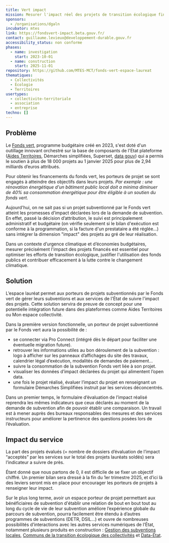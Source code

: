 ```yaml
---
title: Vert impact
mission: Mesurer l'impact réel des projets de transition écologique financés par le fonds vert
sponsors:
  - /organisations/dgaln
incubator: mtes
link: https://fondsvert-impact.beta.gouv.fr/
contact: guillaume.levieux@developpement-durable.gouv.fr
accessibility_status: non conforme
phases:
  - name: investigation
    start: 2023-10-01
  - name: construction
    start: 2025-11-01
repository: https://github.com/MTES-MCT/fonds-vert-espace-laureat
thematiques:
  - Collectivités
  - Écologie
  - Territoires
usertypes:
  - collectivite-territoriale
  - association
  - entreprise
techno: []
---
```

## Problème

Le [Fonds vert](https://www.ecologie.gouv.fr/fonds-vert), programme budgétaire créé en 2023, s'est doté d'un outillage innovant orchestré sur la base de composants de l'Etat plateforme ([Aides Territoires](https://aides-territoires.beta.gouv.fr/programmes/fonds-vert/), Démarches simplifiées, Superset, [data gouv](https://www.data.gouv.fr/fr/datasets/fonds-vert-liste-des-projets-subventionnes-en-2023/)) qui a permis le soutien à plus de 18 000 projets au 1 janvier 2025 pour plus de 2,94 milliards d’euros attribués. 

Pour obtenir les financements du fonds vert, les porteurs de projet se sont engagés à atteindre des objectifs dans leurs projets. *Par exemple : une rénovation énergétique d'un bâtiment public local doit a minima diminuer de 40% sa consommation énergétique pour être éligible à un soutien du fonds vert.* 

Aujourd'hui, on ne sait pas si un projet subventionné par le Fonds vert atteint les promesses d’impact déclarées lors de la demande de subvention. En effet, passé la décision d’attribution, le suivi est principalement administratif et budgétaire (on vérifie seulement si le bilan d'exécution est conforme à la programmation, si la facture d'un prestataire a été réglée...) sans intégrer la dimension "impact" des projets au gré de leur réalisation.

Dans un contexte d’urgence climatique et d’économies budgétaires, mesurer précisément l'impact des projets financés est essentiel pour optimiser les efforts de transition écologique, justifier l'utilisation des fonds publics et contribuer efficacement à la lutte contre le changement climatique.

## Solution

L’espace lauréat permet aux porteurs de projets subventionnés par le Fonds vert de gérer leurs subventions et aux services de l'État de suivre l'impact des projets. Cette solution servira de preuve de concept pour une potentielle intégration future dans des plateformes comme Aides Territoires ou Mon espace collectivité.

Dans la première version fonctionnelle, un porteur de projet subventionné par le Fonds vert aura la possibilité de :
- se connecter via Pro Connect (intégré dès le départ pour faciliter une éventuelle migration future).
- retrouver les informations utiles au bon déroulement de la subvention : logo à afficher sur les panneaux d’affichages du site des travaux, calendrier légal d’exécution, modalités de demandes de paiement…
- suivre la consommation de la subvention Fonds vert liée à son projet.
- visualiser les données d’impact déclarées du projet qui alimentent l’open data.
- une fois le projet réalisé, évaluer l’impact du projet en renseignant un formulaire Démarches Simplifiées instruit par les services déconcentrés.

Dans un premier temps, le formulaire d’évaluation de l’impact réalisé reprendra les mêmes indicateurs que ceux déclarés au moment de la demande de subvention afin de pouvoir établir une comparaison. Un travail est à mener auprès des bureaux responsables des mesures et des services instructeurs pour améliorer la pertinence des questions posées lors de l’évaluation. 

## Impact du service

La part des projets évalués (= nombre de dossiers d’évaluation de l’impact “acceptés” par les services sur le total des projets lauréats soldés) sera l’indicateur a suivre de près. 

Étant donné que nous partons de 0, il est difficile de se fixer un objectif chiffré. Un premier bilan sera dressé à la fin du 1er trimestre 2025, et d’ici là des leviers seront mis en place pour encourager les porteurs de projets à renseigner leur impact. 

Sur le plus long terme, avoir un espace porteur de projet permettant aux bénéficiaires de subvention d'établir une relation de bout en bout tout au long du cycle de vie de leur subvention améliore l’expérience globale du parcours de subvention, pourra facilement être étendu à d’autres programmes de subventions (DETR, DSIL…) et ouvre de nombreuses possibilités d’interactions avec les autres services numériques de l’État, notamment plusieurs produits en construction : [Gestion des subventions locales](https://beta.gouv.fr/startups/gestion.subventions.locales.html), [Communs de la transition écologique des collectivités](https://beta.gouv.fr/startups/communs-de-la-transition-ecologique-des-collectivites.html) et [Data-État](https://beta.gouv.fr/startups/data.etat.html).